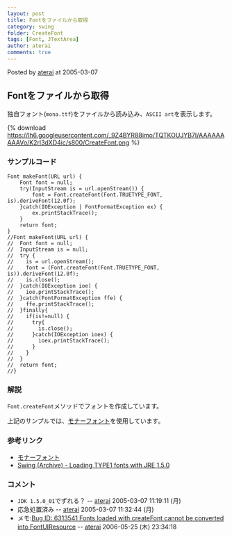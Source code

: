 ```yaml
---
layout: post
title: Fontをファイルから取得
category: swing
folder: CreateFont
tags: [Font, JTextArea]
author: aterai
comments: true
---
```


Posted by [aterai](http://terai.xrea.jp/aterai.html) at 2005-03-07

## Fontをファイルから取得
独自フォント(`mona.ttf`)をファイルから読み込み、`ASCII art`を表示します。


{% download https://lh6.googleusercontent.com/_9Z4BYR88imo/TQTKOUJYB7I/AAAAAAAAAVo/K2rl3dXD4ic/s800/CreateFont.png %}

### サンプルコード
<pre class="prettyprint"><code>Font makeFont(URL url) {
    Font font = null;
    try(InputStream is = url.openStream()) {
        font = Font.createFont(Font.TRUETYPE_FONT, is).deriveFont(12.0f);
    }catch(IOException | FontFormatException ex) {
        ex.printStackTrace();
    }
    return font;
}
//Font makeFont(URL url) {
//  Font font = null;
//  InputStream is = null;
//  try {
//    is = url.openStream();
//    font = (Font.createFont(Font.TRUETYPE_FONT, is)).deriveFont(12.0f);
//    is.close();
//  }catch(IOException ioe) {
//    ioe.printStackTrace();
//  }catch(FontFormatException ffe) {
//    ffe.printStackTrace();
//  }finally{
//    if(is!=null) {
//      try{
//        is.close();
//      }catch(IOException ioex) {
//        ioex.printStackTrace();
//      }
//    }
//  }
//  return font;
//}
</code></pre>

### 解説
`Font.createFont`メソッドでフォントを作成しています。

上記のサンプルでは、[モナーフォント](http://monafont.sourceforge.net/index.html)を使用しています。

### 参考リンク
- [モナーフォント](http://monafont.sourceforge.net/index.html)
- [Swing (Archive) - Loading TYPE1 fonts with JRE 1.5.0](https://forums.oracle.com/thread/1483177)

<!-- dummy comment line for breaking list -->

### コメント
- `JDK 1.5.0_01`でずれる？ -- [aterai](http://terai.xrea.jp/aterai.html) 2005-03-07 11:19:11 (月)
- 応急処置済み -- [aterai](http://terai.xrea.jp/aterai.html) 2005-03-07 11:32:44 (月)
- メモ:[Bug ID: 6313541 Fonts loaded with createFont cannot be converted into FontUIResource](http://bugs.sun.com/bugdatabase/view_bug.do?bug_id=6313541) -- [aterai](http://terai.xrea.jp/aterai.html) 2006-05-25 (木) 23:34:18

<!-- dummy comment line for breaking list -->

